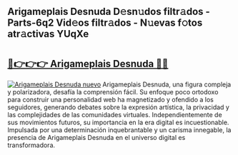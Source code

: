 ## Arigameplais Desnuda D𝚎sn𝚞dos filtr𝚊dos - Parts-6q2 Vid𝚎os filtr𝚊dos - N𝚞evas f𝚘tos atr𝚊ctivas YUqXe

# <h2><a href="http://mb0pqj.tromn.icu/?c=Arigameplais+Desnuda">🔗👉👉👉 Arigameplais Desnuda 🔗🔗</a></h2>

[![Arigameplais Desnuda nuevo](https://i.imgur.com/pEAQMta.gif)](http://mb0pqj.tromn.icu/?c=Arigameplais+Desnuda)
Arigameplais Desnuda, una figura compleja y polarizadora, desafía la comprensión fácil. Su enfoque poco ortodoxo para construir una personalidad web ha magnetizado y ofendido a los seguidores, generando debates sobre la expresión artística, la privacidad y las complejidades de las comunidades virtuales. Independientemente de sus movimientos futuros, su importancia en la era digital es incuestionable. Impulsada por una determinación inquebrantable y un carisma innegable, la presencia de Arigameplais Desnuda en el universo digital es transformadora.

